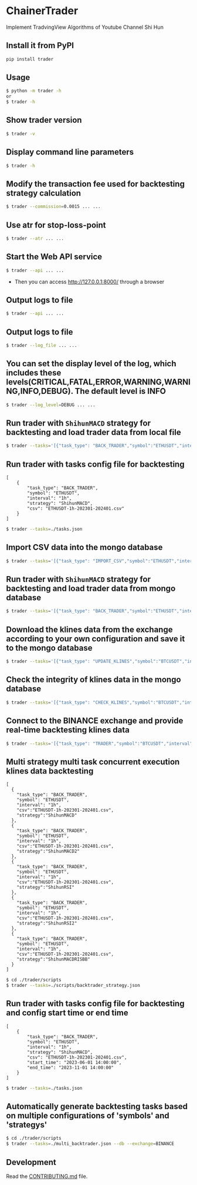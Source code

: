 # ChainerTrader 
Implement TradvingView Algorithms of Youtube Channel Shi Hun


## Install it from PyPI

```bash
pip install trader
```

## Usage

```bash
$ python -m trader -h
or
$ trader -h
```

## Show trader version 

```bash
$ trader -v
```

## Display command line parameters

```bash
$ trader -h
```

## Modify the transaction fee used for backtesting strategy calculation

```bash
$ trader --commission=0.0015 ... ...
```

## Use atr for stop-loss-point

```bash
$ trader --atr ... ...
```

## Start the Web API service

```bash
$ trader --api ... ...
```
* Then you can access http://127.0.0.1:8000/ through a browser

## Output logs to file

```bash
$ trader --api ... ...
```

## Output logs to file

```bash
$ trader --log_file ... ...
```

## You can set the display level of the log, which includes these levels(CRITICAL,FATAL,ERROR,WARNING,WARNING,INFO,DEBUG). The default level is INFO
```bash
$ trader --log_level=DEBUG ... ...
```


## Run trader with `ShihunMACD` strategy for backtesting and load trader data from local file

```bash
$ trader --tasks='[{"task_type": "BACK_TRADER","symbol":"ETHUSDT","interval":"1h","strategy":"ShihunMACD","csv":"ETHUSDT-1h-202301-202401.csv"}]'
```

## Run trader with tasks config file for backtesting

```tasks.json:
[
    {
        "task_type": "BACK_TRADER",
        "symbol": "ETHUSDT",
        "interval": "1h",
        "strategy": "ShihunMACD",
        "csv": "ETHUSDT-1h-202301-202401.csv"
    }
]
```

```bash
$ trader --tasks=./tasks.json
```

## Import CSV data into the mongo database
```bash
$ trader --tasks='[{"task_type": "IMPORT_CSV","symbol":"ETHUSDT","interval":"1h","csv":"ETHUSDT-1h-202301-202401.csv"}]' --db
```

## Run trader with `ShihunMACD` strategy for backtesting and load trader data from mongo database

```bash
$ trader --tasks='[{"task_type": "BACK_TRADER","symbol":"ETHUSDT","interval":"1h","strategy":"ShihunMACD"}]' --db
```

## Download the klines data from the exchange according to your own configuration and save it to the mongo database
```bash
$ trader --tasks='[{"task_type": "UPDATE_KLINES","symbol":"BTCUSDT","interval":"1d"}]' --db --exchange=BINANCE
```

## Check the integrity of klines data in the mongo database
```bash
$ trader --tasks='[{"task_type": "CHECK_KLINES","symbol":"BTCUSDT","interval":"1d"}]' --db
```

## Connect to the BINANCE exchange and provide real-time backtesting klines data
```bash
$ trader --tasks='[{"task_type": "TRADER","symbol":"BTCUSDT","interval":"1d"}]' --db --exchange=BINANCE
```

## Multi strategy multi task concurrent execution klines data backtesting
```backtrader_strategy.json:
[
  {
    "task_type": "BACK_TRADER",
    "symbol": "ETHUSDT",
    "interval": "1h",
    "csv":"ETHUSDT-1h-202301-202401.csv",
    "strategy":"ShihunMACD"
  },
  {
    "task_type": "BACK_TRADER",
    "symbol": "ETHUSDT",
    "interval": "1h",
    "csv":"ETHUSDT-1h-202301-202401.csv",
    "strategy":"ShihunMACD2"
  },
  {
    "task_type": "BACK_TRADER",
    "symbol": "ETHUSDT",
    "interval": "1h",
    "csv":"ETHUSDT-1h-202301-202401.csv",
    "strategy":"ShihunRSI"
  },
  {
    "task_type": "BACK_TRADER",
    "symbol": "ETHUSDT",
    "interval": "1h",
    "csv":"ETHUSDT-1h-202301-202401.csv",
    "strategy":"ShihunRSI2"
  },
  {
    "task_type": "BACK_TRADER",
    "symbol": "ETHUSDT",
    "interval": "1h",
    "csv":"ETHUSDT-1h-202301-202401.csv",
    "strategy":"ShihunMACDRISBB"
  }
]
```

```bash
$ cd ./trader/scripts
$ trader --tasks=./scripts/backtrader_strategy.json
```

## Run trader with tasks config file for backtesting and config start time or end time

```tasks.json:
[
    {
        "task_type": "BACK_TRADER",
        "symbol": "ETHUSDT",
        "interval": "1h",
        "strategy": "ShihunMACD",
        "csv": "ETHUSDT-1h-202301-202401.csv",
        "start_time": "2023-06-01 14:00:00",
        "end_time": "2023-11-01 14:00:00"
    }
]
```

```bash
$ trader --tasks=./tasks.json
```

## Automatically generate backtesting tasks based on multiple configurations of 'symbols' and 'strategys'
```bash
$ cd ./trader/scripts
$ trader --tasks=./multi_backtrader.json --db --exchange=BINANCE
```

## Development
Read the [CONTRIBUTING.md](CONTRIBUTING.md) file.
